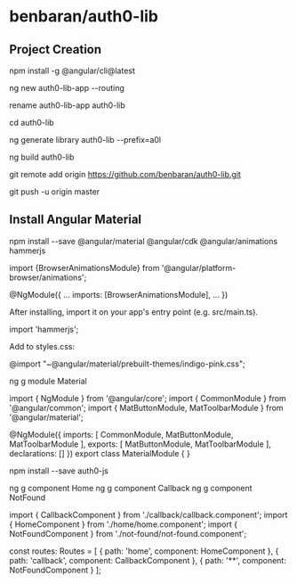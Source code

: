 # benbaran/auth0-lib

## Project Creation

npm install -g @angular/cli@latest

ng new auth0-lib-app --routing

rename auth0-lib-app auth0-lib

cd auth0-lib

ng generate library auth0-lib --prefix=a0l

ng build auth0-lib

git remote add origin https://github.com/benbaran/auth0-lib.git

git push -u origin master

## Install Angular Material

npm install --save @angular/material @angular/cdk @angular/animations hammerjs


import {BrowserAnimationsModule} from '@angular/platform-browser/animations';

@NgModule({
  ...
  imports: [BrowserAnimationsModule],
  ...
})

After installing, import it on your app's entry point (e.g. src/main.ts).

import 'hammerjs';

Add to styles.css:

@import "~@angular/material/prebuilt-themes/indigo-pink.css";


ng g module Material

import { NgModule } from '@angular/core';
import { CommonModule } from '@angular/common';
import {
  MatButtonModule,
  MatToolbarModule
} from '@angular/material';

@NgModule({
  imports: [
    CommonModule,
    MatButtonModule,
    MatToolbarModule
  ],
  exports: [
    MatButtonModule,
    MatToolbarModule
  ],
  declarations: []
})
export class MaterialModule { }


npm install --save auth0-js

ng g component Home
ng g component Callback
ng g component NotFound

import { CallbackComponent } from './callback/callback.component';
import { HomeComponent } from './home/home.component';
import { NotFoundComponent } from './not-found/not-found.component';

const routes: Routes = [
  { path: 'home', component: HomeComponent },
  { path: 'callback', component: CallbackComponent },
  { path: '**', component: NotFoundComponent }
];